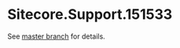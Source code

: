 # Sitecore.Support.151533

See [master branch](https://github.com/sitecoresupport/Sitecore.Support.151533) for details.